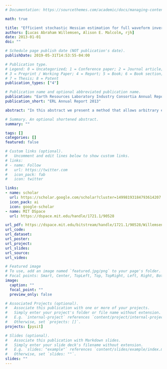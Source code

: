 ```yaml
---
# Documentation: https://sourcethemes.com/academic/docs/managing-content/

math: true

title: "Efficient stochastic Hessian estimation for full waveform inversion"
authors: [Lucas Abraham Willemsen, Alison E. Malcolm, rjh]
date: 2013-01-01
doi: ""

# Schedule page publish date (NOT publication's date).
publishDate: 2019-05-31T14:53:55-04:00

# Publication type.
# Legend: 0 = Uncategorized; 1 = Conference paper; 2 = Journal article;
# 3 = Preprint / Working Paper; 4 = Report; 5 = Book; 6 = Book section;
# 7 = Thesis; 8 = Patent
publication_types: ["4"]

# Publication name and optional abbreviated publication name.
publication: "Earth Resources Laboratory Industry Consortia Annual Report; 2013-34"
publication_short: "ERL Annual Report 2013"

abstract: "In this abstract we present a method that allows arbitrary elements of the approximate Hessian to be estimated simultaneously. Preliminary theoretical and numerical investigations suggest that the number of forward models required for this procedure does not increase with the number of shots. As the number of shots increases this means that the cost of estimating these approximate Hessian entries becomes negligible relative to the cost of calculating the gradient. The most obvious application would be to estimate the diagonal of the approximate hessian. This can then be used as a very inexpensive preconditioner for optimization procedures, such as the truncated Newton method."

# Summary. An optional shortened abstract.
summary: ""

tags: []
categories: []
featured: false

# Custom links (optional).
#   Uncomment and edit lines below to show custom links.
# links:
# - name: Follow
#   url: https://twitter.com
#   icon_pack: fab
#   icon: twitter

links:
- name: scholar
  url: https://scholar.google.com/scholar?cluster=14998193184793614207
  icon_pack: ai
  icon: google-scholar
- name: MIT DSpace
  url: https://dspace.mit.edu/handle/1721.1/90528

url_pdf: https://dspace.mit.edu/bitstream/handle/1721.1/90528/Willemsen_etal_Efficient%20Stochastic_Hessian.pdf?sequence=1&isAllowed=y
url_code:
url_dataset:
url_poster:
url_project:
url_slides:
url_source:
url_video:

# Featured image
# To use, add an image named `featured.jpg/png` to your page's folder. 
# Focal points: Smart, Center, TopLeft, Top, TopRight, Left, Right, BottomLeft, Bottom, BottomRight.
image:
  caption: ""
  focal_point: ""
  preview_only: false

# Associated Projects (optional).
#   Associate this publication with one or more of your projects.
#   Simply enter your project's folder or file name without extension.
#   E.g. `internal-project` references `content/project/internal-project/index.md`.
#   Otherwise, set `projects: []`.
projects: [pysit]

# Slides (optional).
#   Associate this publication with Markdown slides.
#   Simply enter your slide deck's filename without extension.
#   E.g. `slides: "example"` references `content/slides/example/index.md`.
#   Otherwise, set `slides: ""`.
slides: ""
---
```

